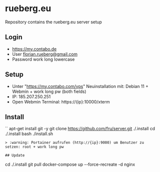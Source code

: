 # rueberg.eu 

Repository contains the rueberg.eu server setup

## Login
- https://my.contabo.de
- User 	florian.rueberg@gmail.com
- Password  work long lowercase

## Setup
- Unter "https://my.contabo.com/vps" Neuinstallation mit: Debian 11 + Webmin + work long pw (both fields)
- IP: 185.207.250.251
- Open Webmin Terminal: https://{ip}:10000/xterm

## Install
``
apt-get install git -y
git clone https://github.com/fru/server.git ./.install
cd ./.install
bash ./install.sh
```
> :warning: Portainer aufrufen (http://{ip}:9000) um Benutzer zu setzen: root + work long pw

## Update
```
cd ./.install
git pull
docker-compose up --force-recreate -d nginx
```
